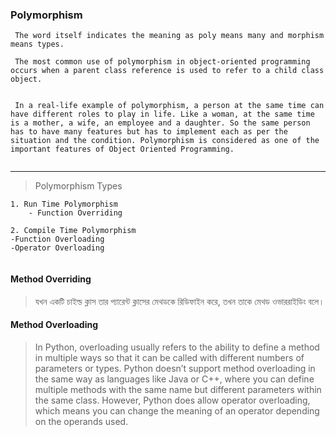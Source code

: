 

### Polymorphism 

```
 The word itself indicates the meaning as poly means many and morphism means types.

 The most common use of polymorphism in object-oriented programming occurs when a parent class reference is used to refer to a child class object.


 In a real-life example of polymorphism, a person at the same time can have different roles to play in life. Like a woman, at the same time is a mother, a wife, an employee and a daughter. So the same person has to have many features but has to implement each as per the situation and the condition. Polymorphism is considered as one of the important features of Object Oriented Programming.
 
 ```
*** 

 > Polymorphism Types

```
1. Run Time Polymorphism
    - Function Overriding

2. Compile Time Polymorphism
-Function Overloading
-Operator Overloading


```

#### Method Overriding
>যখন একটি চাইল্ড ক্লাস তার প্যারেন্ট ক্লাসের মেথডকে রিডিফাইন করে, তখন তাকে মেথড ওভাররাইডিং বলে।


#### Method Overloading
>In Python, overloading usually refers to the ability to define a method in multiple ways so that it can be called with different numbers of parameters or types. Python doesn’t support method overloading in the same way as languages like Java or C++, where you can define multiple methods with the same name but different parameters within the same class. However, Python does allow operator overloading, which means you can change the meaning of an operator depending on the operands used.




